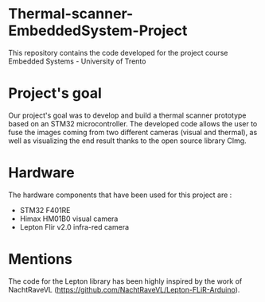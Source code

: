 # Thermal-scanner-EmbeddedSystem-Project
This repository contains the code developed for the project course Embedded Systems - University of Trento

# Project's goal 
Our project's goal was to develop and build a thermal scanner prototype based on an STM32 microcontroller. The developed code allows the user to fuse the images coming from two different cameras (visual and thermal), as well as visualizing the end result thanks to the open source library CImg.  

# Hardware 
The hardware components that have been used for this project are : 
* STM32 F401RE 
* Himax HM01B0 visual camera 
* Lepton Flir v2.0 infra-red camera 

# Mentions 
The code for the Lepton library has been highly inspired by the work of NachtRaveVL (https://github.com/NachtRaveVL/Lepton-FLiR-Arduino). 
